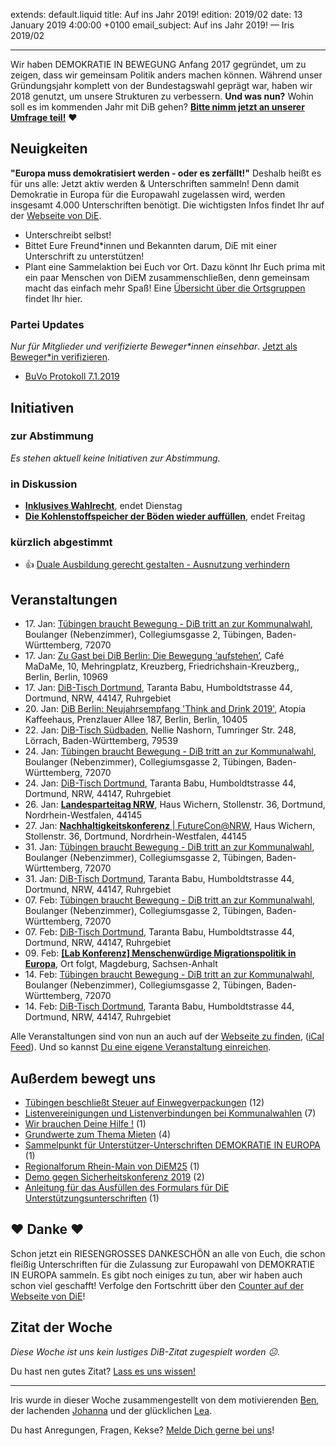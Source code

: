 
extends: default.liquid
title: Auf ins Jahr 2019!
edition: 2019/02
date: 13 January 2019 4:00:00 +0100
email_subject: Auf ins Jahr 2019! — Iris 2019/02

---
Wir haben DEMOKRATIE IN BEWEGUNG Anfang 2017 gegründet, um zu zeigen, dass wir gemeinsam Politik anders machen können. Während unser Gründungsjahr komplett von der Bundestagswahl geprägt war, haben wir 2018 genutzt, um unsere Strukturen zu verbessern. **Und was nun?** Wohin soll es im kommenden Jahr mit DiB gehen? **[Bitte nimm jetzt an unserer Umfrage teil!](https://umfragen.bewegung.jetzt/index.php/994744?lang=de-informal)** ❤️

## Neuigkeiten

**"Europa muss demokratisiert werden - oder es zerfällt!"**
Deshalb heißt es für uns alle: Jetzt aktiv werden & Unterschriften sammeln! Denn damit Demokratie in Europa für die Europawahl zugelassen wird, werden insgesamt 4.000 Unterschriften benötigt. Die wichtigsten Infos findet Ihr auf der [Webseite von DiE](https://www.deineuropa.jetzt/unterschriften-wahlkampf).
* Unterschreibt selbst!
* Bittet Eure Freund*innen und Bekannten darum, DiE mit einer Unterschrift zu unterstützen!
* Plant eine Sammelaktion bei Euch vor Ort. Dazu könnt Ihr Euch prima mit ein paar Menschen von DiEM zusammenschließen, denn gemeinsam macht das einfach mehr Spaß! Eine [Übersicht über die Ortsgruppen](https://internal.diem25.org/dscs/view) findet Ihr hier. 


### Partei Updates

_Nur für Mitglieder und verifizierte Beweger\*innen einsehbar_. [Jetzt als Beweger\*in verifizieren](https://bewegung.jetzt/bewegerin-werden/).

 - [BuVo Protokoll 7.1.2019](https://marktplatz.bewegung.jetzt/t/buvo-protokoll-7-1-2019/27315)

## Initiativen

### zur Abstimmung
_Es stehen aktuell keine Initiativen zur Abstimmung._

### in Diskussion
 - **[Inklusives Wahlrecht](https://abstimmen.bewegung.jetzt/initiative/210-inklusives-wahlrecht)**, endet Dienstag
 - **[Die Kohlenstoffspeicher der Böden wieder auffüllen](https://abstimmen.bewegung.jetzt/initiative/212-die-kohlenstoffspeicher-der-boden-wieder-auffullen)**, endet Freitag

### kürzlich abgestimmt

 - 👍 [Duale Ausbildung gerecht gestalten - Ausnutzung verhindern](https://abstimmen.bewegung.jetzt/initiative/203-duale-ausbildung-gerecht-gestalten-ausnutzung-verhindern)


## Veranstaltungen

 - 17.&nbsp;Jan: [Tübingen braucht Bewegung - DiB tritt an zur Kommunalwahl](https://bewegung.jetzt/veranstaltungen/tuebingen-braucht-bewegung-dib-tritt-an-zur-kommunalwahl-2019-01-17/), Boulanger (Nebenzimmer), Collegiumsgasse 2, Tübingen, Baden-Württemberg, 72070
 - 17.&nbsp;Jan: [Zu Gast bei DiB Berlin: Die Bewegung ‘aufstehen’](https://bewegung.jetzt/veranstaltungen/zu-gast-bei-dib-berlin-die-bewegung-aufstehen/), Café MaDaMe, 10, Mehringplatz, Kreuzberg, Friedrichshain-Kreuzberg,, Berlin, Berlin, 10969
 - 17.&nbsp;Jan: [DiB-Tisch Dortmund](https://bewegung.jetzt/veranstaltungen/dib-tisch-dortmund-2019-01-17/), Taranta Babu, Humboldtstrasse 44, Dortmund, NRW, 44147, Ruhrgebiet
 - 20.&nbsp;Jan: [DiB Berlin: Neujahrsempfang 'Think and Drink 2019'](https://bewegung.jetzt/veranstaltungen/dib-berlin-neujahrsempfang-think-and-drink-2019/), Atopia Kaffeehaus, Prenzlauer Allee 187, Berlin, Berlin, 10405
 - 22.&nbsp;Jan: [DiB-Tisch Südbaden](https://bewegung.jetzt/veranstaltungen/dib-tisch-suedbaden-am-22-01-2019/), Nellie Nashorn, Tumringer Str. 248, Lörrach, Baden-Württemberg, 79539
 - 24.&nbsp;Jan: [Tübingen braucht Bewegung - DiB tritt an zur Kommunalwahl](https://bewegung.jetzt/veranstaltungen/tuebingen-braucht-bewegung-dib-tritt-an-zur-kommunalwahl-2019-01-24/), Boulanger (Nebenzimmer), Collegiumsgasse 2, Tübingen, Baden-Württemberg, 72070
 - 24.&nbsp;Jan: [DiB-Tisch Dortmund](https://bewegung.jetzt/veranstaltungen/dib-tisch-dortmund-2019-01-24/), Taranta Babu, Humboldtstrasse 44, Dortmund, NRW, 44147, Ruhrgebiet
 - 26.&nbsp;Jan: [**Landesparteitag NRW**](https://bewegung.jetzt/veranstaltungen/landesparteitag-nrw/), Haus Wichern, Stollenstr. 36, Dortmund, Nordrhein-Westfalen, 44145
 - 27.&nbsp;Jan: [**Nachhaltigkeitskonferenz** | FutureCon@NRW](https://bewegung.jetzt/veranstaltungen/futureconnrw/), Haus Wichern, Stollenstr. 36, Dortmund, Nordrhein-Westfalen, 44145
 - 31.&nbsp;Jan: [Tübingen braucht Bewegung - DiB tritt an zur Kommunalwahl](https://bewegung.jetzt/veranstaltungen/tuebingen-braucht-bewegung-dib-tritt-an-zur-kommunalwahl-2019-01-31/), Boulanger (Nebenzimmer), Collegiumsgasse 2, Tübingen, Baden-Württemberg, 72070
 - 31.&nbsp;Jan: [DiB-Tisch Dortmund](https://bewegung.jetzt/veranstaltungen/dib-tisch-dortmund-2019-01-31/), Taranta Babu, Humboldtstrasse 44, Dortmund, NRW, 44147, Ruhrgebiet
 - 07.&nbsp;Feb: [Tübingen braucht Bewegung - DiB tritt an zur Kommunalwahl](https://bewegung.jetzt/veranstaltungen/tuebingen-braucht-bewegung-dib-tritt-an-zur-kommunalwahl-2019-02-07/), Boulanger (Nebenzimmer), Collegiumsgasse 2, Tübingen, Baden-Württemberg, 72070
 - 07.&nbsp;Feb: [DiB-Tisch Dortmund](https://bewegung.jetzt/veranstaltungen/dib-tisch-dortmund-2019-02-07/), Taranta Babu, Humboldtstrasse 44, Dortmund, NRW, 44147, Ruhrgebiet
 - 09.&nbsp;Feb: [**[Lab Konferenz] Menschenwürdige Migrationspolitik in Europa**](https://bewegung.jetzt/veranstaltungen/lab-konferenz-migration/), Ort folgt, Magdeburg, Sachsen-Anhalt
 - 14.&nbsp;Feb: [Tübingen braucht Bewegung - DiB tritt an zur Kommunalwahl](https://bewegung.jetzt/veranstaltungen/tuebingen-braucht-bewegung-dib-tritt-an-zur-kommunalwahl-2019-02-14/), Boulanger (Nebenzimmer), Collegiumsgasse 2, Tübingen, Baden-Württemberg, 72070
 - 14.&nbsp;Feb: [DiB-Tisch Dortmund](https://bewegung.jetzt/veranstaltungen/dib-tisch-dortmund-2019-02-14/), Taranta Babu, Humboldtstrasse 44, Dortmund, NRW, 44147, Ruhrgebiet

Alle Veranstaltungen sind von nun an auch auf der [Webseite zu finden](https://bewegung.jetzt/veranstaltungen/), ([iCal Feed](https://bewegung.jetzt/?ical=1)). Und so kannst [Du eine eigene Veranstaltung einreichen](https://marktplatz.bewegung.jetzt/t/eine-veranstaltung-auf-der-webseite-einreichen/21379).

## Außerdem bewegt uns

 - [Tübingen beschließt Steuer auf Einwegverpackungen](https://marktplatz.bewegung.jetzt/t/tuebingen-beschliesst-steuer-auf-einwegverpackungen/27299) (12)
 - [Listenvereinigungen und Listenverbindungen bei Kommunalwahlen](https://marktplatz.bewegung.jetzt/t/listenvereinigungen-und-listenverbindungen-bei-kommunalwahlen/27289) (7)
 - [Wir brauchen Deine Hilfe !](https://marktplatz.bewegung.jetzt/t/wir-brauchen-deine-hilfe/27332) (1)
 - [Grundwerte zum Thema Mieten](https://marktplatz.bewegung.jetzt/t/grundwerte-zum-thema-mieten/27331) (4)
 - [Sammelpunkt für Unterstützer-Unterschriften DEMOKRATIE IN EUROPA](https://marktplatz.bewegung.jetzt/t/sammelpunkt-fuer-unterstuetzer-unterschriften-demokratie-in-europa/27279) (1)
 - [Regionalforum Rhein-Main von DiEM25](https://marktplatz.bewegung.jetzt/t/regionalforum-rhein-main-von-diem25/27305) (1)
 - [Demo gegen Sicherheitskonferenz 2019](https://marktplatz.bewegung.jetzt/t/demo-gegen-sicherheitskonferenz-2019/27341) (2)
 - [Anleitung für das Ausfüllen des Formulars für DiE Unterstützungsunterschriften](https://marktplatz.bewegung.jetzt/t/anleitung-fuer-das-ausfuellen-des-formulars-fuer-die-unterstuetzungsunterschriften/27352) (1)

## ❤️ Danke ❤️
Schon jetzt ein RIESENGROSSES DANKESCHÖN an alle von Euch, die schon fleißig Unterschriften für die Zulassung zur Europawahl von DEMOKRATIE IN EUROPA sammeln. Es gibt noch einiges zu tun, aber wir haben auch schon viel geschafft! Verfolge den Fortschritt über den [Counter auf der Webseite von DiE](https://www.deineuropa.jetzt/unterschriften-wahlkampf)!

## Zitat der Woche
_Diese Woche ist uns kein lustiges DiB-Zitat zugespielt worden ☹._

Du hast nen gutes Zitat? [Lass es uns wissen!](https://marktplatz.bewegung.jetzt/t/lustige-dib-zitate/10175)


---

Iris wurde in dieser Woche zusammengestellt von dem motivierenden [Ben](https://marktplatz.bewegung.jetzt/u/Ben/), der lachenden [Johanna](https://marktplatz.bewegung.jetzt/u/Johanna/) und der glücklichen [Lea](https://marktplatz.bewegung.jetzt/u/Leia/).

Du hast Anregungen, Fragen, Kekse? [Melde Dich gerne bei uns](https://marktplatz.bewegung.jetzt/t/neu-iris-die-woechtliche-zusammenfasssung-zum-sonntagsbrunch/10990)!

